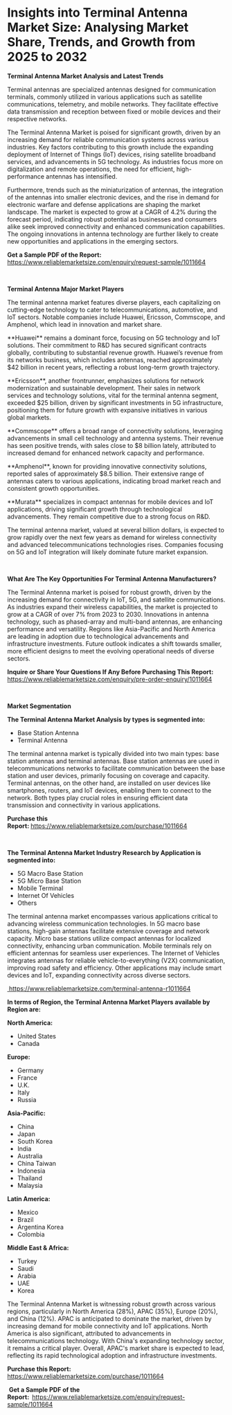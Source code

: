 <p><h1>Insights into Terminal Antenna Market Size: Analysing Market Share, Trends, and Growth from 2025 to 2032</h1></p><p><strong>Terminal Antenna Market Analysis and Latest Trends</strong></p>
<p><p>Terminal antennas are specialized antennas designed for communication terminals, commonly utilized in various applications such as satellite communications, telemetry, and mobile networks. They facilitate effective data transmission and reception between fixed or mobile devices and their respective networks.</p><p>The Terminal Antenna Market is poised for significant growth, driven by an increasing demand for reliable communication systems across various industries. Key factors contributing to this growth include the expanding deployment of Internet of Things (IoT) devices, rising satellite broadband services, and advancements in 5G technology. As industries focus more on digitalization and remote operations, the need for efficient, high-performance antennas has intensified. </p><p>Furthermore, trends such as the miniaturization of antennas, the integration of the antennas into smaller electronic devices, and the rise in demand for electronic warfare and defense applications are shaping the market landscape. The market is expected to grow at a CAGR of 4.2% during the forecast period, indicating robust potential as businesses and consumers alike seek improved connectivity and enhanced communication capabilities. The ongoing innovations in antenna technology are further likely to create new opportunities and applications in the emerging sectors.</p></p>
<p><strong>Get a Sample PDF of the Report:&nbsp;</strong> <a href="https://www.reliablemarketsize.com/enquiry/request-sample/1011664?utm_campaign=3042&utm_medium=2&utm_source=Github&utm_content=ia&utm_term=17042025&utm_id=terminal-antenna">https://www.reliablemarketsize.com/enquiry/request-sample/1011664</a></p>
<p>&nbsp;</p>
<p><strong>Terminal Antenna Major Market Players</strong></p>
<p><p>The terminal antenna market features diverse players, each capitalizing on cutting-edge technology to cater to telecommunications, automotive, and IoT sectors. Notable companies include Huawei, Ericsson, Commscope, and Amphenol, which lead in innovation and market share.</p><p>**Huawei** remains a dominant force, focusing on 5G technology and IoT solutions. Their commitment to R&D has secured significant contracts globally, contributing to substantial revenue growth. Huawei’s revenue from its networks business, which includes antennas, reached approximately $42 billion in recent years, reflecting a robust long-term growth trajectory.</p><p>**Ericsson**, another frontrunner, emphasizes solutions for network modernization and sustainable development. Their sales in network services and technology solutions, vital for the terminal antenna segment, exceeded $25 billion, driven by significant investments in 5G infrastructure, positioning them for future growth with expansive initiatives in various global markets.</p><p>**Commscope** offers a broad range of connectivity solutions, leveraging advancements in small cell technology and antenna systems. Their revenue has seen positive trends, with sales close to $8 billion lately, attributed to increased demand for enhanced network capacity and performance.</p><p>**Amphenol**, known for providing innovative connectivity solutions, reported sales of approximately $8.5 billion. Their extensive range of antennas caters to various applications, indicating broad market reach and consistent growth opportunities.</p><p>**Murata** specializes in compact antennas for mobile devices and IoT applications, driving significant growth through technological advancements. They remain competitive due to a strong focus on R&D.</p><p>The terminal antenna market, valued at several billion dollars, is expected to grow rapidly over the next few years as demand for wireless connectivity and advanced telecommunications technologies rises. Companies focusing on 5G and IoT integration will likely dominate future market expansion.</p></p>
<p>&nbsp;</p>
<p><strong>What Are The Key Opportunities For Terminal Antenna Manufacturers?</strong></p>
<p><p>The Terminal Antenna market is poised for robust growth, driven by the increasing demand for connectivity in IoT, 5G, and satellite communications. As industries expand their wireless capabilities, the market is projected to grow at a CAGR of over 7% from 2023 to 2030. Innovations in antenna technology, such as phased-array and multi-band antennas, are enhancing performance and versatility. Regions like Asia-Pacific and North America are leading in adoption due to technological advancements and infrastructure investments. Future outlook indicates a shift towards smaller, more efficient designs to meet the evolving operational needs of diverse sectors.</p></p>
<p><strong>Inquire or Share Your Questions If Any Before Purchasing This Report:</strong> <a href="https://www.reliablemarketsize.com/enquiry/pre-order-enquiry/1011664?utm_campaign=3042&utm_medium=2&utm_source=Github&utm_content=ia&utm_term=17042025&utm_id=terminal-antenna">https://www.reliablemarketsize.com/enquiry/pre-order-enquiry/1011664</a></p>
<p>&nbsp;</p>
<p><strong>Market Segmentation</strong></p>
<p><strong>The Terminal Antenna Market Analysis by types is segmented into:</strong></p>
<p><ul><li>Base Station Antenna</li><li>Terminal Antenna</li></ul></p>
<p><p>The terminal antenna market is typically divided into two main types: base station antennas and terminal antennas. Base station antennas are used in telecommunications networks to facilitate communication between the base station and user devices, primarily focusing on coverage and capacity. Terminal antennas, on the other hand, are installed on user devices like smartphones, routers, and IoT devices, enabling them to connect to the network. Both types play crucial roles in ensuring efficient data transmission and connectivity in various applications.</p></p>
<p><strong>Purchase this Report:&nbsp;</strong><a href="https://www.reliablemarketsize.com/purchase/1011664?utm_campaign=3042&utm_medium=2&utm_source=Github&utm_content=ia&utm_term=17042025&utm_id=terminal-antenna">https://www.reliablemarketsize.com/purchase/1011664</a></p>
<p>&nbsp;</p>
<p><strong>The Terminal Antenna Market Industry Research by Application is segmented into:</strong></p>
<p><ul><li>5G Macro Base Station</li><li>5G Micro Base Station</li><li>Mobile Terminal</li><li>Internet Of Vehicles</li><li>Others</li></ul></p>
<p><p>The terminal antenna market encompasses various applications critical to advancing wireless communication technologies. In 5G macro base stations, high-gain antennas facilitate extensive coverage and network capacity. Micro base stations utilize compact antennas for localized connectivity, enhancing urban communication. Mobile terminals rely on efficient antennas for seamless user experiences. The Internet of Vehicles integrates antennas for reliable vehicle-to-everything (V2X) communication, improving road safety and efficiency. Other applications may include smart devices and IoT, expanding connectivity across diverse sectors.</p></p>
<p><a href="https://www.reliablemarketsize.com/terminal-antenna-r1011664?utm_campaign=3042&utm_medium=2&utm_source=Github&utm_content=ia&utm_term=17042025&utm_id=terminal-antenna">&nbsp;https://www.reliablemarketsize.com/terminal-antenna-r1011664</a></p>
<p><strong>In terms of Region, the Terminal Antenna Market Players available by Region are:</strong></p>
<p>
    <p> <strong> North America: </strong>
        <ul>
            <li>United States</li>
            <li>Canada</li>
        </ul>
        </p> 
    <p> <strong> Europe: </strong>
        <ul>
            <li>Germany</li>
            <li>France</li>
            <li>U.K.</li>
            <li>Italy</li>
            <li>Russia</li>
        </ul>
        </p> 
    <p> <strong> Asia-Pacific: </strong>
        <ul>
            <li>China</li>
            <li>Japan</li>
            <li>South Korea</li>
            <li>India</li>
            <li>Australia</li>
            <li>China Taiwan</li>
            <li>Indonesia</li>
            <li>Thailand</li>
            <li>Malaysia</li>
        </ul>
        </p> 
    <p> <strong> Latin America: </strong>
        <ul>
            <li>Mexico</li>
            <li>Brazil</li>
            <li>Argentina Korea</li>
            <li>Colombia</li>
        </ul>
        </p> 
    <p> <strong> Middle East & Africa: </strong>
        <ul>
            <li>Turkey</li>
            <li>Saudi</li>
            <li>Arabia</li>
            <li>UAE</li>
            <li>Korea</li>
        </ul>
    </p>
    </p>
<p><p>The Terminal Antenna Market is witnessing robust growth across various regions, particularly in North America (28%), APAC (35%), Europe (20%), and China (12%). APAC is anticipated to dominate the market, driven by increasing demand for mobile connectivity and IoT applications. North America is also significant, attributed to advancements in telecommunications technology. With China's expanding technology sector, it remains a critical player. Overall, APAC's market share is expected to lead, reflecting its rapid technological adoption and infrastructure investments.</p></p>
<p><strong>Purchase this Report: </strong><a href="https://www.reliablemarketsize.com/purchase/1011664?utm_campaign=3042&utm_medium=2&utm_source=Github&utm_content=ia&utm_term=17042025&utm_id=terminal-antenna">https://www.reliablemarketsize.com/purchase/1011664</a></p>
<p>&nbsp;<strong>Get a Sample PDF of the Report:&nbsp;&nbsp;</strong><a href="https://www.reliablemarketsize.com/enquiry/request-sample/1011664?utm_campaign=3042&utm_medium=2&utm_source=Github&utm_content=ia&utm_term=17042025&utm_id=terminal-antenna">https://www.reliablemarketsize.com/enquiry/request-sample/1011664</a></p>
<p><strong></strong></p>
<p><p></p><p></p><p></p></p>